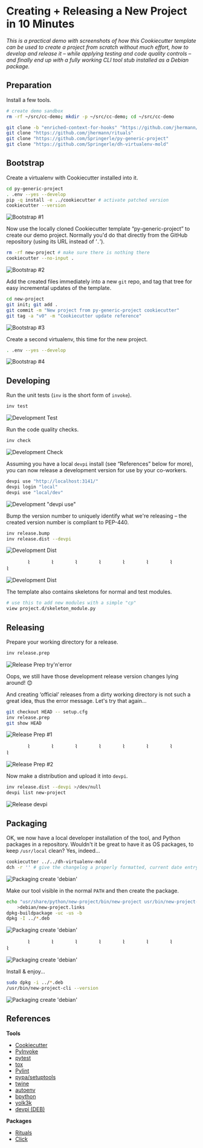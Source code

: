# Creating + Releasing a New Project in 10 Minutes

_This is a practical demo with screenshots of how this Cookiecutter
template can be used to create a project from scratch without much effort,
how to develop and release it – while applying testing and code quality controls –
and finally end up with a fully working CLI tool stub installed as a Debian package._


## Preparation

Install a few tools.

```sh
# create demo sandbox
rm -rf ~/src/cc-demo; mkdir -p ~/src/cc-demo; cd ~/src/cc-demo

git clone -b "enriched-context-for-hooks" "https://github.com/jhermann/cookiecutter.git"
git clone "https://github.com/jhermann/rituals"
git clone "https://github.com/Springerle/py-generic-project"
git clone "https://github.com/Springerle/dh-virtualenv-mold"
```


## Bootstrap

Create a virtualenv with Cookiecutter installed into it.

```sh
cd py-generic-project
. .env --yes --develop
pip -q install -e ../cookiecutter # activate patched version
cookiecutter --version
```

![Bootstrap #1](img/demo010.png)


Now use the locally cloned Cookiecutter template “py-generic-project”
to create our demo project.
Normally you'd do that directly from the GitHub repository (using its URL instead of ‘``.``’).

```sh
rm -rf new-project # make sure there is nothing there
cookiecutter --no-input .
```

![Bootstrap #2](img/demo020.png)


Add the created files immediately into a new ``git`` repo,
and tag that tree for easy incremental updates of the template.

```sh
cd new-project
git init; git add .
git commit -m "New project from py-generic-project cookiecutter"
git tag -a "v0" -m "Cookiecutter update reference"
```

![Bootstrap #3](img/demo030.png)


Create a second virtualenv, this time for the new project.

```sh
. .env --yes --develop
```

![Bootstrap #4](img/demo040.png)


## Developing

Run the unit tests (``inv`` is the short form of ``invoke``).

```sh
inv test
```

![Development Test](img/demo110.png)


Run the code quality checks.

```sh
inv check
```

![Development Check](img/demo120.png)


Assuming you have a local ``devpi`` install (see “References” below for more),
you can now release a development version for use by your co-workers.

```sh
devpi use "http://localhost:3141/"
devpi login "local"
devpi use "local/dev"
```

![Development "devpi use"](img/demo130.png)


Bump the version number to uniquely identify what we're releasing
– the created version number is compliant to PEP-440.

```sh
inv release.bump
inv release.dist --devpi
```

![Development Dist](img/demo140.png)

    ⌇    ⌇    ⌇    ⌇    ⌇    ⌇    ⌇    ⌇    

![Development Dist](img/demo141.png)


The template also contains skeletons for normal and test modules.

```sh
# use this to add new modules with a simple "cp"
view project.d/skeleton_module.py
```


## Releasing

Prepare your working directory for a release.

```sh
inv release.prep
```

![Release Prep try'n'error](img/demo151.png)


Oops, we still have those development release version changes lying around! :blush:

And creating ‘official’ releases from a dirty working directory is not such a great idea,
thus the error message. Let's try that again…

```sh
git checkout HEAD -- setup.cfg
inv release.prep
git show HEAD
```

![Release Prep #1](img/demo152.png)

    ⌇    ⌇    ⌇    ⌇    ⌇    ⌇    ⌇    ⌇   

![Release Prep #2](img/demo153.png)


Now make a distribution and upload it into ``devpi``.

```sh
inv release.dist --devpi >/dev/null
devpi list new-project
```

![Release devpi](img/demo160.png)


## Packaging

OK, we now have a local developer installation of the tool, and Python packages in a repository.
Wouldn't it be great to have it as OS packages, to keep ``/usr/local`` clean?
Yes, indeed…

```sh
cookiecutter ../../dh-virtualenv-mold
dch -r '' # give the changelog a properly formatted, current date entry
```

![Packaging create 'debian'](img/demo210.png)


Make our tool visible in the normal ``PATH`` and then create the package.

```sh
echo "usr/share/python/new-project/bin/new-project usr/bin/new-project-cli" \
    >debian/new-project.links
dpkg-buildpackage -uc -us -b
dpkg -I ../*.deb
```

![Packaging create 'debian'](img/demo220.png)

    ⌇    ⌇    ⌇    ⌇    ⌇    ⌇    ⌇    ⌇   

![Packaging create 'debian'](img/demo221.png)


Install & enjoy…

```sh
sudo dpkg -i ../*.deb
/usr/bin/new-project-cli --version
```

![Packaging create 'debian'](img/demo230.png)


## References

**Tools**

* [Cookiecutter](http://cookiecutter.readthedocs.org/en/latest/)
* [PyInvoke](http://www.pyinvoke.org/)
* [pytest](http://pytest.org/latest/contents.html)
* [tox](https://tox.readthedocs.org/en/latest/)
* [Pylint](http://docs.pylint.org/)
* [pypa/setuptools](https://bitbucket.org/pypa/setuptools)
* [twine](https://github.com/pypa/twine#twine)
* [autoenv](https://github.com/kennethreitz/autoenv)
* [bpython](http://docs.bpython-interpreter.org/)
* [yolk3k](https://github.com/myint/yolk#yolk)
* [devpi (DEB)](https://github.com/jhermann/devpi-enterprisey/tree/master/debianized-devpi)

**Packages**

* [Rituals](https://jhermann.github.io/rituals)
* [Click](http://click.pocoo.org/)
